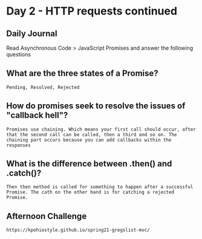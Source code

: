 # Day 2 - HTTP requests continued

## Daily Journal
Read Asynchronous Code > JavaScript Promises and answer the following questions
## What are the three states of a Promise?
    Pending, Resolved, Rejected
## How do promises seek to resolve the issues of "callback hell"?
    Promises use chaining. Which means your first call should occur, after that the second call can be called, then a third and so on. The chaining part occurs because you can add callbacks within the responses 
## What is the difference between .then() and .catch()?
    Then then method is called for something to happen after a successful Promise. The cath on the other hand is for catching a rejected Promise.
## Afternoon Challenge
    https://kpohiostyle.github.io/spring21-gregslist-mvc/